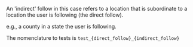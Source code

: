 An 'indirect' follow in this case refers to a location that is subordinate to
a location the user is following (the direct follow).

e.g., a county in a state the user is following.

The nomenclature to tests is `test_{direct_follow}_{indirect_follow}`